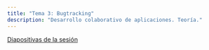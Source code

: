 ```yaml
---
title: "Tema 3: Bugtracking"
description: "Desarrollo colaborativo de aplicaciones. Teoría."
---
```


[Diapositivas de la sesión](/dca-gii/diapositivas/teoria/05-compilacion-gp.html)